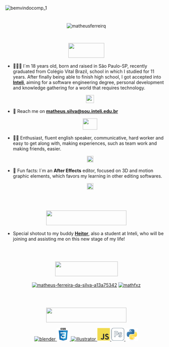 ![bemvindocomp_1](https://github.com/user-attachments/assets/4825bd7e-61d7-4e3d-b447-2c4f10191ec0)
<h1 align="center"></h1>
<p align="center"> <img src="https://komarev.com/ghpvc/?username=matheusferreirq&label=Profile%20views&color=0e75b6&style=flat" alt="matheusferreirq" /> </p>

<br/>

<p align="center">
  <img width="112" height="46" src="https://github.com/user-attachments/assets/46f292a0-11ad-44a9-8402-8fac3771fc36">
</p>

- ​🧙🏽‍♂️​​ I´m 18 years old, born and raised in São Paulo-SP, recently graduated from Colégio Vital Brazil, school in which I studied for 11 years. After finally being able to finish high school, I got accepted into [**Inteli**](https://www.inteli.edu.br), aiming for a software engineering degree, personal development and knowledge gathering for a world that requires technology. <p align="center"><img src="https://github.com/user-attachments/assets/607f93a2-f93b-4209-891b-870c43240768" width="25" height="25"/>
</p>

- ​​​💬​ Reach me on **matheus.silva@sou.inteli.edu.br** <p align="center"><img src="https://github.com/user-attachments/assets/00ff0d00-fe01-4b4f-b324-d0ab0ee7b476" width="45" height="35"/>


- 👨‍💻​ Enthusiast, fluent english speaker, communicative, hard worker and easy to get along with, making experiences, such as team work and making friends, easier. <p align="center"><img src="https://github.com/user-attachments/assets/57e1f223-47c6-4de1-8e48-82f0b3033c78" width="20" height="20"/>

- 💫​ Fun facts: I´m an **After Effects** editor, focused on 3D and motion graphic elements, which favors my learning in other editing softwares. <p align="center"><img src="https://github.com/user-attachments/assets/c89d97ba-8768-4d12-9a39-22e3bc6a055f" width="20" height="20"/>

<br/>
<br/>

<p align="center">
  <img width="250" height="46" src="https://github.com/user-attachments/assets/5e138ff3-b812-4536-b5f8-01dd9ece251a">
</p>

- Special shotout to my buddy [**Heitor**](), also a student at Inteli, who will be joining and assisting me on this new stage of my life!

<br/>
<br/>

<p align="center">
  <img width="195" height="46" src="https://github.com/user-attachments/assets/53e55bb2-1516-4fd9-8694-c52b19071555">
</p>


<p align="center">
<a href="https://linkedin.com/in/matheus-ferreira-da-silva-a13a75342" target="blank"><img align="center" src="https://raw.githubusercontent.com/rahuldkjain/github-profile-readme-generator/master/src/images/icons/Social/linked-in-alt.svg" alt="matheus-ferreira-da-silva-a13a75342" height="30" width="40" /></a>
<a href="https://instagram.com/mthferreir" target="blank"><img align="center" src="https://raw.githubusercontent.com/rahuldkjain/github-profile-readme-generator/master/src/images/icons/Social/instagram.svg" alt="mathfxz" height="30" width="40" /></a>
</p>

<br/>
<br/>

<p align="center">
  <img width="250" height="46" src="https://github.com/user-attachments/assets/78bb608a-388f-4eb2-a7a1-e54563b4e5fb">
</p>

<p align="center"> <a href="https://www.blender.org/" target="_blank" rel="noreferrer"> <img src="https://download.blender.org/branding/community/blender_community_badge_white.svg" alt="blender" width="40" height="40"/> </a> <a href="https://www.w3schools.com/css/" target="_blank" rel="noreferrer"> <img src="https://raw.githubusercontent.com/devicons/devicon/master/icons/css3/css3-original-wordmark.svg" alt="css3" width="40" height="40"/> </a> <a href="https://www.adobe.com/in/products/illustrator.html" target="_blank" rel="noreferrer"> <img src="https://www.vectorlogo.zone/logos/adobe_illustrator/adobe_illustrator-icon.svg" alt="illustrator" width="40" height="40"/> </a> <a href="https://developer.mozilla.org/en-US/docs/Web/JavaScript" target="_blank" rel="noreferrer"> <img src="https://raw.githubusercontent.com/devicons/devicon/master/icons/javascript/javascript-original.svg" alt="javascript" width="40" height="40"/> </a> <a href="https://www.photoshop.com/en" target="_blank" rel="noreferrer"> <img src="https://raw.githubusercontent.com/devicons/devicon/master/icons/photoshop/photoshop-line.svg" alt="photoshop" width="40" height="40"/> </a> <a href="https://www.python.org" target="_blank" rel="noreferrer"> <img src="https://raw.githubusercontent.com/devicons/devicon/master/icons/python/python-original.svg" alt="python" width="40" height="40"/> </a> </p>
